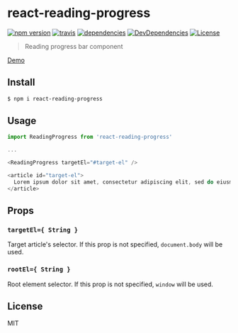 # react-reading-progress

[![npm version](https://img.shields.io/npm/v/react-reading-progress.svg?style=flat-square)](https://www.npmjs.com/package/react-reading-progress)
[![travis](http://img.shields.io/travis/makotot/react-reading-progress.svg?style=flat-square)](https://travis-ci.org/makotot/react-reading-progress)
[![dependencies](http://img.shields.io/david/makotot/react-reading-progress.svg?style=flat-square)](https://github.com/makotot/react-reading-progress)
[![DevDependencies](http://img.shields.io/david/dev/makotot/react-reading-progress.svg?style=flat-square)](https://github.com/makotot/react-reading-progress)
[![License](http://img.shields.io/npm/l/react-reading-progress.svg?style=flat-square)](https://github.com/makotot/react-reading-progress)

> Reading progress bar component

[Demo](http://makotot.github.io/react-reading-progress/)

## Install

```sh
$ npm i react-reading-progress
```

## Usage

```js
import ReadingProgress from 'react-reading-progress'

...

<ReadingProgress targetEl="#target-el" />

<article id="target-el">
  Lorem ipsum dolor sit amet, consectetur adipiscing elit, sed do eiusmod tempor incididunt ut labore et dolore magna aliqua. Vel pharetra vel turpis nunc. Ut sem viverra aliquet eget sit amet tellus. Lacus suspendisse faucibus interdum posuere lorem ipsum dolor sit. In mollis nunc sed id semper risus in hendrerit gravida. Eleifend donec pretium vulputate sapien nec sagittis aliquam malesuada. Amet purus gravida quis blandit. Et ultrices neque ornare aenean euismod elementum nisi quis. Vitae aliquet nec ullamcorper sit amet.
</article>
```

## Props

### `targetEl={ String }`

Target article's selector. If this prop is not specified, `document.body` will be used.

### `rootEl={ String }`

Root element selector. If this prop is not specified, `window` will be used.


## License

MIT
